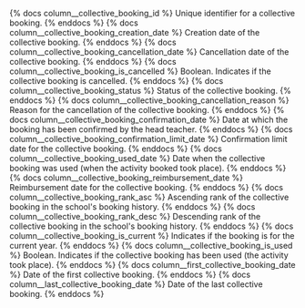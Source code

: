 
{% docs column__collective_booking_id %} Unique identifier for a collective booking. {% enddocs %}
{% docs column__collective_booking_creation_date %} Creation date of the collective booking. {% enddocs %}
{% docs column__collective_booking_cancellation_date %} Cancellation date of the collective booking. {% enddocs %}
{% docs column__collective_booking_is_cancelled %} Boolean. Indicates if the collective booking is cancelled. {% enddocs %}
{% docs column__collective_booking_status %} Status of the collective booking. {% enddocs %}
{% docs column__collective_booking_cancellation_reason %} Reason for the cancellation of the collective booking. {% enddocs %}
{% docs column__collective_booking_confirmation_date %} Date at which the booking has been confirmed by the head teacher. {% enddocs %}
{% docs column__collective_booking_confirmation_limit_date %} Confirmation limit date for the collective booking. {% enddocs %}
{% docs column__collective_booking_used_date %} Date when the collective booking was used (when the activity booked took place). {% enddocs %}
{% docs column__collective_booking_reimbursement_date %} Reimbursement date for the collective booking. {% enddocs %}
{% docs column__collective_booking_rank_asc %} Ascending rank of the collective booking in the school's booking history. {% enddocs %}
{% docs column__collective_booking_rank_desc %} Descending rank of the collective booking in the school's booking history. {% enddocs %}
{% docs column__collective_booking_is_current %} Indicates if the booking is for the current year. {% enddocs %}
{% docs column__collective_booking_is_used %} Boolean. Indicates if the collective booking has been used (the activity took place). {% enddocs %}
{% docs column__first_collective_booking_date %} Date of the first collective booking. {% enddocs %}
{% docs column__last_collective_booking_date %} Date of the last collective booking. {% enddocs %}
